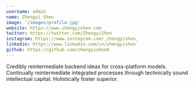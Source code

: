 ```yaml
---
username: admin
name: Zhengyi Shen
image: '/images/profile.jpg'
website: https://www.zhengyishen.com
twitter: https://twitter.com/ZhengyiShen
instagram: https://www.instagram.com/_zhengyishen_
linkedin: https://www.linkedin.com/in/zhengyishen
github: https://github.com/zhengyishen0 
---
```

Credibly reintermediate backend ideas for cross-platform models. Continually reintermediate integrated processes through technically sound intellectual capital. Holistically foster superior.